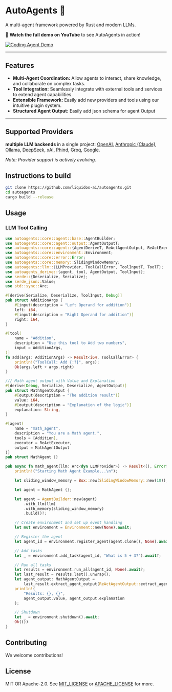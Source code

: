 # AutoAgents 🚀
A multi-agent framework powered by Rust and modern LLMs.


🎥 **Watch the full demo on YouTube** to see AutoAgents in action!

[![Coding Agent Demo](https://img.youtube.com/vi/MZLd4aRuftM/maxresdefault.jpg)](https://youtu.be/MZLd4aRuftM?si=XbHitYjgyffyOf5D)

---

## Features

- **Multi-Agent Coordination:** Allow agents to interact, share knowledge, and collaborate on complex tasks.
- **Tool Integration:** Seamlessly integrate with external tools and services to extend agent capabilities.
- **Extensible Framework:** Easily add new providers and tools using our intuitive plugin system.
- **Structured Agent Output:** Easily add json schema for agent Output
---

## Supported Providers

**multiple LLM backends** in a single project: [OpenAI](https://openai.com), [Anthropic (Claude)](https://www.anthropic.com), [Ollama](https://github.com/ollama/ollama), [DeepSeek](https://www.deepseek.com), [xAI](https://x.ai), [Phind](https://www.phind.com), [Groq](https://www.groq.com), [Google](https://cloud.google.com/gemini).

*Note: Provider support is actively evolving.*


## Instructions to build
```sh
git clone https://github.com/liquidos-ai/autoagents.git
cd autoagents
cargo build --release
```

## Usage

### LLM Tool Calling
```rs
use autoagents::core::agent::base::AgentBuilder;
use autoagents::core::agent::output::AgentOutputT;
use autoagents::core::agent::{AgentDeriveT, ReActAgentOutput, ReActExecutor};
use autoagents::core::environment::Environment;
use autoagents::core::error::Error;
use autoagents::core::memory::SlidingWindowMemory;
use autoagents::llm::{LLMProvider, ToolCallError, ToolInputT, ToolT};
use autoagents_derive::{agent, tool, AgentOutput, ToolInput};
use serde::{Deserialize, Serialize};
use serde_json::Value;
use std::sync::Arc;

#[derive(Serialize, Deserialize, ToolInput, Debug)]
pub struct AdditionArgs {
    #[input(description = "Left Operand for addition")]
    left: i64,
    #[input(description = "Right Operand for addition")]
    right: i64,
}

#[tool(
    name = "Addition",
    description = "Use this tool to Add two numbers",
    input = AdditionArgs,
)]
fn add(args: AdditionArgs) -> Result<i64, ToolCallError> {
    println!("ToolCall: Add {:?}", args);
    Ok(args.left + args.right)
}

/// Math agent output with Value and Explanation
#[derive(Debug, Serialize, Deserialize, AgentOutput)]
pub struct MathAgentOutput {
    #[output(description = "The addition result")]
    value: i64,
    #[output(description = "Explanation of the logic")]
    explanation: String,
}

#[agent(
    name = "math_agent",
    description = "You are a Math agent.",
    tools = [Addition],
    executor = ReActExecutor,
    output = MathAgentOutput
)]
pub struct MathAgent {}

pub async fn math_agent(llm: Arc<dyn LLMProvider>) -> Result<(), Error> {
    println!("Starting Math Agent Example...\n");

    let sliding_window_memory = Box::new(SlidingWindowMemory::new(10));

    let agent = MathAgent {};

    let agent = AgentBuilder::new(agent)
        .with_llm(llm)
        .with_memory(sliding_window_memory)
        .build()?;

    // Create environment and set up event handling
    let mut environment = Environment::new(None).await;

    // Register the agent
    let agent_id = environment.register_agent(agent.clone(), None).await?;

    // Add tasks
    let _ = environment.add_task(agent_id, "What is 5 + 3?").await?;

    // Run all tasks
    let results = environment.run_all(agent_id, None).await?;
    let last_result = results.last().unwrap();
    let agent_output: MathAgentOutput =
        last_result.extract_agent_output(ReActAgentOutput::extract_agent_output)?;
    println!(
        "Results: {}, {}",
        agent_output.value, agent_output.explanation
    );

    // Shutdown
    let _ = environment.shutdown().await;
    Ok(())
}
```


## Contributing
We welcome contributions!

## License
MIT OR Apache-2.0. See [MIT_LICENSE](MIT_LICENSE) or [APACHE_LICENSE](APACHE_LICENSE) for more.
